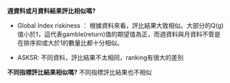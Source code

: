 **週資料或月資料結果評比相似嗎?**

- Global Index riskiness ：
根據資料來看，評比結果大致相似。大部分的Q(g)值小於1，這代表gamble(return)值的期望值為正，而週資料與月資料不管是在排序抑或大於1的數量比都十分相似。

- ASKSR:
不同資料，評比結果不太相同，ranking有很大的差別

**不同指標評比結果相似嗎?**
不同指標評比結果也不相似
